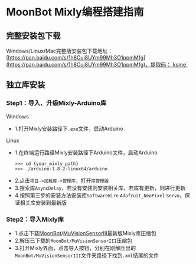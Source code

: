 MoonBot Mixly编程搭建指南
=======================

## 完整安装包下载

Windows/Linux/Mac完整版安装包下载地址：[https://pan.baidu.com/s/1h8Cuj8UYm99Mh3O1ppmMfg](https://pan.baidu.com/s/1h8Cuj8UYm99Mh3O1ppmMfg)，提取码：`ksme`

## 独立库安装

### Step1：导入、升级Mixly-Arduino库

Windows
* 1.打开Mixly安装路径下`.exe`文件，启动Arduino

Linux
* 1.在终端运行路径Mixly安装路径下Arduino文件，启动Arduino
    ```
    >>> cd {your_mixly_path}
    >>> ./arduino-1.8.2-linux64/arduino
    ```
* 2.点击`项目->加载库->管理库`，打开`库管理器`
* 3.搜索库`AsyncDelay`，若没有安装则安装相关库，若库有更新，则进行更新
* 4.按照第三步的安装方法安装库`SoftwareWire` `Adafruit_NeoPixel` `Servo`，保证相关库安装到最新版

### Step2：导入Mixly库

* 1.点击下载[MoonBot](https://github.com/mu-opensource/MoonBot-Mixly/releases/latest)/[MuVisionSensorIII](https://github.com/mu-opensource/MuVisionSensorIII-Mixly/releases/latest)最新版Mixly库压缩包
* 2.解压已下载的`MoonBot/MuVisionSensorIII`压缩包
* 3.打开Mixly界面，点击导入按钮，分别在刚解压出的`MoonBot/MuVisionSensorIII`文件夹路径下找到`.xml`结尾的文件

